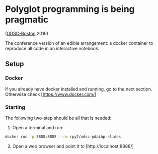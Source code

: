 # Polyglot programming is being pragmatic
([ODSC-Boston](https://www.odsc.com/boston/) 2016)

The conference version of an edible arrangement: a docker container
to reproduce all code in an interactive notebook.

## Setup

### Docker

If you already have docker installed and running, go to the next section.
Otherwise check [https://www.docker.com/]

### Starting

The following two-step should be all that is needed:

1. Open a terminal and run:

```bash
docker run -p 8888:8888 --rm rpy2/odsc-pdaibp-slides
```

2. Open a web browser and point it to [http://localhost:8888/]

